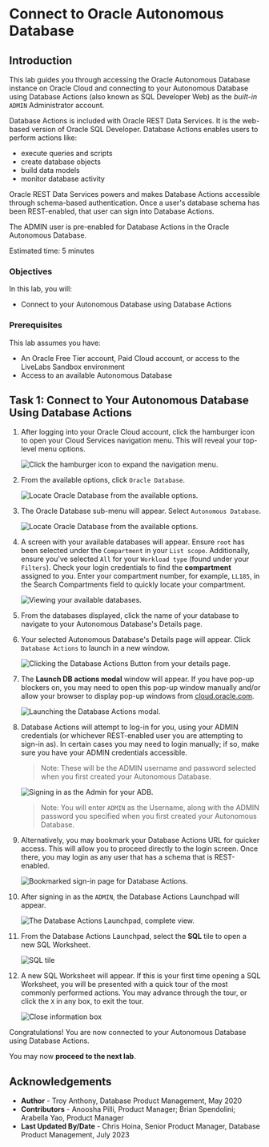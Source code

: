 # Connect to Oracle Autonomous Database

## Introduction

This lab guides you through accessing the Oracle Autonomous Database instance on Oracle Cloud and connecting to your Autonomous Database using Database Actions (also known as SQL Developer Web) as the *built-in* `ADMIN` Administrator account.

Database Actions is included with Oracle REST Data Services. It is the web-based version of Oracle SQL Developer. Database Actions enables users to perform actions like:

- execute queries and scripts
- create database objects
- build data models
- monitor database activity

Oracle REST Data Services powers and makes Database Actions accessible through schema-based authentication. Once a user's database schema has been REST-enabled, that user can sign into Database Actions.

The ADMIN user is pre-enabled for Database Actions in the Oracle Autonomous Database.

Estimated time: 5 minutes

### Objectives
In this lab, you will:
- Connect to your Autonomous Database using Database Actions

### Prerequisites
This lab assumes you have:
- An Oracle Free Tier account, Paid Cloud account, or access to the LiveLabs Sandbox environment
- Access to an available Autonomous Database

## Task 1: Connect to Your Autonomous Database Using Database Actions

1. After logging into your Oracle Cloud account, click the hamburger icon to open your Cloud Services navigation menu. This will reveal your top-level menu options.

    ![Click the hamburger icon to expand the navigation menu.](./labs/sqldevweb-login/images/navigate-to-hamburger-icon-oci-console.png " ")

2. From the available options, click `Oracle Database`.

    ![Locate Oracle Database from the available options.](./images/navigate-to-oracle-database-from-navigation-menu.png " ")

3. The Oracle Database sub-menu will appear. Select `Autonomous Database`.

    ![Locate Oracle Database from the available options.](./images/select-autonomous-database-from-oci-navigation-sub-menu.png " ")

4. A screen with your available databases will appear. Ensure `root` has been selected under the `Compartment` in your `List scope`. Additionally, ensure you've selected `All` for your `Workload type` (found under your `Filters`). <if type="livelabs">Check your login credentials to find the **compartment** assigned to you. Enter your compartment number, for example, `LL185`, in the Search Compartments field to quickly locate your compartment.</if>

    ![Viewing your available databases.](./images/available-autonomous-databases-view-in-oci.png " ")

5. From the databases displayed, click the name of your database to navigate to your Autonomous Database's Details page.

6. Your selected Autonomous Database's Details page will appear. Click `Database Actions` to launch in a new window.

    ![Clicking the Database Actions Button from your details page.](./images/clicking-database-actions-button-from-selected-database.png " ")

7. The **Launch DB actions modal** window will appear. If you have pop-up blockers on, you may need to open this pop-up window manually and/or allow your browser to display pop-up windows from [cloud.oracle.com](https://cloud.oracle.com).  

    ![Launching the Database Actions modal.](./images/db-actions-modal.png)

8. Database Actions will attempt to log-in for you, using your ADMIN credentials (or whichever REST-enabled user you are attempting to sign-in as). In certain cases you may need to login manually; if so, make sure you have your ADMIN credentials accessible.

   > Note: These will be the ADMIN username and password selected when you first created your Autonomous Database.

    ![Signing in as the Admin for your ADB.](./images/signing-in-to-database-actions-as-admin-user.png " ")

    > Note: You will enter `ADMIN` as the Username, along with the ADMIN password you specified when you first created your Autonomous Database.

9. Alternatively, you may bookmark your Database Actions URL for quicker access. This will allow you to proceed directly to the login screen. Once there, you may login as any user that has a schema that is REST-enabled.

      ![Bookmarked sign-in page for Database Actions.](./images/database-actions-bookmark-sign-in-page.png " ")

10. After signing in as the `ADMIN`, the Database Actions Launchpad will appear.

    ![The Database Actions Launchpad, complete view.](./images/database-actions-launchpad-complete-view.png " ")

11. From the Database Actions Launchpad, select the **SQL** tile to open a new SQL Worksheet.

    ![SQL tile](./images/selecting-sql-worksheet-from-database-actions-launchpad.png " ")

12. A new SQL Worksheet will appear. If this is your first time opening a SQL Worksheet, you will be presented with a quick tour of the most commonly performed actions. You may advance through the tour, or click the `X` in any box, to exit the tour.

    ![Close information box](./images/tour-button-upon-sql-worksheet-first-load-screen.png " ")

Congratulations! You are now connected to your Autonomous Database using Database Actions.

You may now **proceed to the next lab**.

## Acknowledgements

- **Author** - Troy Anthony, Database Product Management, May 2020
- **Contributors** - Anoosha Pilli, Product Manager; Brian Spendolini; Arabella Yao, Product Manager
- **Last Updated By/Date** - Chris Hoina, Senior Product Manager, Database Product Management, July 2023
